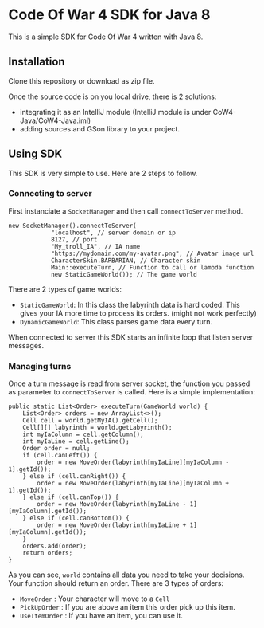 # Code Of War 4 SDK for Java 8
This is a simple SDK for Code Of War 4 written with Java 8.

## Installation
Clone this repository or download as zip file. 

Once the source code is on you local drive, there is 2 solutions: 
- integrating it as an IntelliJ module (IntelliJ module is under CoW4-Java/CoW4-Java.iml)
- adding sources and GSon library to your project.

## Using SDK
This SDK is very simple to use. Here are 2 steps to follow.
### Connecting to server
First instanciate a `SocketManager` and then call `connectToServer` method.

    new SocketManager().connectToServer(
                "localhost", // server domain or ip
                8127, // port
                "My_troll_IA", // IA name
                "https://mydomain.com/my-avatar.png", // Avatar image url
                CharacterSkin.BARBARIAN, // Character skin
                Main::executeTurn, // Function to call or lambda function
                new StaticGameWorld()); // The game world

There are 2 types of game worlds:
- `StaticGameWorld`: In this class the labyrinth data is hard coded. This gives your IA more time to process its orders. (might not work perfectly)
- `DynamicGameWorld`: This class parses game data every turn.

When connected to server this SDK starts an infinite loop that listen server messages.

### Managing turns
Once a turn message is read from server socket, the function you passed as parameter to `connectToServer` is called. Here is a simple implementation:
    
    public static List<Order> executeTurn(GameWorld world) {
        List<Order> orders = new ArrayList<>();
        Cell cell = world.getMyIA().getCell();
        Cell[][] labyrinth = world.getLabyrinth();
        int myIaColumn = cell.getColumn();
        int myIaLine = cell.getLine();
        Order order = null;
        if (cell.canLeft()) {
            order = new MoveOrder(labyrinth[myIaLine][myIaColumn - 1].getId());
        } else if (cell.canRight()) {
            order = new MoveOrder(labyrinth[myIaLine][myIaColumn + 1].getId());
        } else if (cell.canTop()) {
            order = new MoveOrder(labyrinth[myIaLine - 1][myIaColumn].getId());
        } else if (cell.canBottom()) {
            order = new MoveOrder(labyrinth[myIaLine + 1][myIaColumn].getId());
        }
        orders.add(order);
        return orders;
    }

As you can see, `world` contains all data you need to take your decisions. Your function should return an order. There are 3 types of orders:
- `MoveOrder` : Your character will move to a `Cell`
- `PickUpOrder` : If you are above an item this order pick up this item.
- `UseItemOrder` : If you have an item, you can use it.
